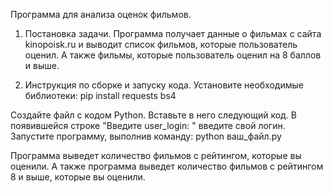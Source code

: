 Программа для анализа оценок фильмов.

1. Постановка задачи.
Программа получает данные о фильмах с сайта kinopoisk.ru и выводит список фильмов, которые пользователь оценил.
А также фильмы, которые пользователь оценил на 8 баллов и выше.

2. Инструкция по сборке и запуску кода.
Установите необходимые библиотеки:
pip install requests bs4

Создайте файл с кодом Python. 
Вставьте в него следующий код. 
В появившейся строке "Введите user_login: " введите свой логин.
Запустите программу, выполнив команду:
python ваш_файл.py

Программа выведет количество фильмов с рейтингом, которые вы оценили.
А также программа выведет количество фильмов с рейтингом 8 и выше, которые вы оценили.